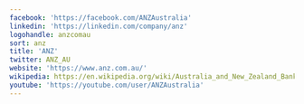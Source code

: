 ```yaml
---
facebook: 'https://facebook.com/ANZAustralia'
linkedin: 'https://linkedin.com/company/anz'
logohandle: anzcomau
sort: anz
title: 'ANZ'
twitter: ANZ_AU
website: 'https://www.anz.com.au/'
wikipedia: https://en.wikipedia.org/wiki/Australia_and_New_Zealand_Banking_Group
youtube: 'https://youtube.com/user/ANZAustralia'
---
```

